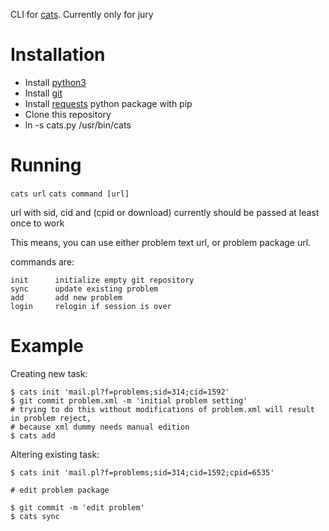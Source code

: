 CLI for [cats](http://imcs.dvfu.ru/cats). Currently only for jury

# Installation

- Install [python3](https://python.org)
- Install [git](https://git-scm.com/)
- Install [requests](http://docs.python-requests.org/en/latest/) python package with pip
- Clone this repository
- ln -s cats.py /usr/bin/cats

# Running

`cats url`
`cats command [url]`

url with sid, cid and (cpid or download) currently should be passed at least once to work

This means, you can use either problem text url, or problem package url.

commands are:
```
init      initialize empty git repository
sync      update existing problem
add       add new problem
login     relogin if session is over
```

# Example

Creating new task:

```console
$ cats init 'mail.pl?f=problems;sid=314;cid=1592'
$ git commit problem.xml -m 'initial problem setting'
# trying to do this without modifications of problem.xml will result in problem reject,
# because xml dummy needs manual edition
$ cats add
```

Altering existing task:

```console
$ cats init 'mail.pl?f=problems;sid=314;cid=1592;cpid=6535'

# edit problem package

$ git commit -m 'edit problem'
$ cats sync
```
